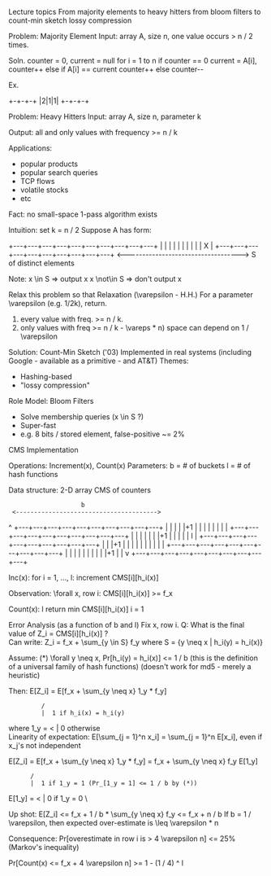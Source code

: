 Lecture topics
From majority elements to heavy hitters
from bloom filters to count-min sketch
lossy compression

Problem: Majority Element
Input: array A, size n, one value occurs > n / 2 times.

Soln.
counter = 0, current = null
for i = 1 to n
  if counter == 0
    current = A[i], counter++
  else if A[i] == current
    counter++
  else counter--

Ex.

+-+-+-+
|2|1|1|
+-+-+-+

Problem: Heavy Hitters
Input: array A, size n, parameter k

Output: all and only values with frequency >= n / k

Applications:
- popular products
- popular search queries
- TCP flows
- volatile stocks
- etc

Fact: no small-space 1-pass algorithm exists

Intuition: set k = n / 2
Suppose A has form:

+---+---+---+---+---+---+---+---+---+---+
|   |   |   |   |   |   |   |   |   | X |
+---+---+---+---+---+---+---+---+---+---+
<----------------------------------->
       S of distinct elements

Note: x \in S => output x
x \not\in S => don't output x

Relax this problem so that 
Relaxation (\varepsilon - H.H.)
For a parameter \varepsilon (e.g. 1/2k), return.
1) every value with freq. >= n / k.
2) only values with freq >= n / k - \vareps * n)
space can depend on 1 / \varepsilon

Solution: Count-Min Sketch ('03)
Implemented in real systems (including Google - available as a primitive - and AT&T)
Themes:
  - Hashing-based
  - "lossy compression"

Role Model: Bloom Filters
- Solve membership queries (x \in S ?)
- Super-fast
- e.g. 8 bits / stored element, false-positive ~= 2%

CMS Implementation

Operations: Increment(x), Count(x)
Parameters: b = # of buckets
l = # of hash functions

Data structure: 2-D array CMS of counters

                        b
     <--------------------------------------->
  ^  +---+---+---+---+---+---+---+---+---+---+
  |  |   |   |   |+1 |   |   |   |   |   |   |
  |  +---+---+---+---+---+---+---+---+---+---+
  |  |   |   |   |   |   |+1 |   |   |   |   |
l |  +---+---+---+---+---+---+---+---+---+---+
  |  |   |+1 |   |   |   |   |   |   |   |   |
  |  +---+---+---+---+---+---+---+---+---+---+
  |  |   |   |   |   |   |   |   |   |+1 |   |
  v  +---+---+---+---+---+---+---+---+---+---+

Inc(x):
  for i = 1, ..., l:
    increment CMS[i][h_i(x)]

Observation:
  \forall x, row i:
    CMS[i][h_i(x)] >= f_x

Count(x):
          l
  return min CMS[i][h_i(x)]
        i = 1

Error Analysis (as a function of b and l)
  Fix x, row i.
  Q: What is the final value of Z_i = CMS[i][h_i(x)] ?  
  Can write:
    Z_i  = f_x + \sum_{y \in S} f_y
    where S = {y \neq x | h_i(y) = h_i(x)}

Assume: (*) \forall y \neq x, Pr[h_i(y) = h_i(x)] <= 1 / b
(this is the definition of a universal family of hash functions)
(doesn't work for md5 - merely a heuristic)

Then:
E[Z_i] = E[f_x + \sum_{y \neq x} 1_y * f_y]

             /
             |  1 if h_i(x) = h_i(y)
where 1_y = <
             |  0 otherwise
             \
Linearity of expectation:
  E[\sum_{j = 1}^n x_i] = \sum_{j = 1}^n E[x_i], even if x_j's not independent


E[Z_i] = E[f_x + \sum_{y \neq x} 1_y * f_y] = f_x + \sum_{y \neq x} f_y E[1_y]

          /
          |  1 if 1_y = 1 (Pr_[1_y = 1] <= 1 / b by (*))
E[1_y] = <
          |  0 if 1_y = 0
          \

Up shot:
E[Z_i] <= f_x + 1 / b * \sum_{y \neq x} f_y
       <= f_x + n / b
If b = 1 / \varepsilon, then expected over-estimate is \leq \varepsilon * n

Consequence: Pr[overestimate in row i is > 4 \varepsilon n] <= 25% (Markov's inequality)

Pr[Count(x) <= f_x + 4 \varepsilon n] >= 1 - (1 / 4) ^ l








